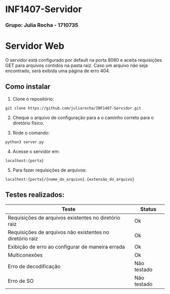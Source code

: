 # INF1407-Servidor

### Grupo: Julia Rocha - 1710735

# Servidor Web

O servidor está configurado por default na porta 8080 e aceita requisições GET para arquivos contidos na pasta raiz. Caso um arquivo não seja encontrado, será exibida uma página de erro 404. 

## Como instalar

1. Clone o repositório:

````
git clone https://github.com/juliarocha/INF1407-Servidor.git
````

2. Cheque o arquivo de configuração para a o caminho correto para o diretório físico.

3. Rode o comando:

```
python3 server.py
```

4. Acesse o servidor em:

```
localhost:{porta}
```

5. Para fazer requisições de arquivos:

```
localhost:{porta}/{nome_do_arquivo}.{extensão_do_arquivo}
```


## Testes realizados:


| Teste | Status| 
|--------|-----------|
| Requisições de arquivos existentes no diretório raiz | Ok |
| Requisições de arquivos não existentes no diretório raiz | Ok |
| Exibição de erro ao configurar de maneira errada | Ok |
| Multiconexões | Ok |
| Erro de decodificação | Não testado |
| Erro de SO | Não testado |